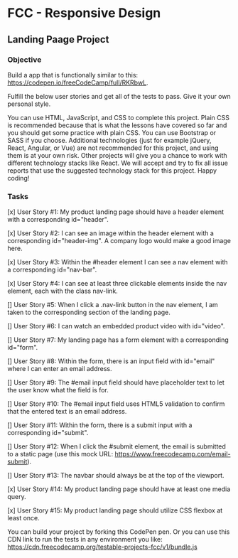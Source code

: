 # FCC - Responsive Design

## Landing Paage Project

### Objective

Build a app that is functionally similar to this: https://codepen.io/freeCodeCamp/full/RKRbwL.

Fulfill the below user stories and get all of the tests to pass. Give it your own personal style.

You can use HTML, JavaScript, and CSS to complete this project. Plain CSS is recommended because that is what the lessons have covered so far and you should get some practice with plain CSS. You can use Bootstrap or SASS if you choose. Additional technologies (just for example jQuery, React, Angular, or Vue) are not recommended for this project, and using them is at your own risk. Other projects will give you a chance to work with different technology stacks like React. We will accept and try to fix all issue reports that use the suggested technology stack for this project. Happy coding!

### Tasks

[x] User Story #1: My product landing page should have a header element with a corresponding id="header".

[x] User Story #2: I can see an image within the header element with a corresponding id="header-img". A company logo would make a good image here.

[x] User Story #3: Within the #header element I can see a nav element with a corresponding id="nav-bar".

[x] User Story #4: I can see at least three clickable elements inside the nav element, each with the class nav-link.

[] User Story #5: When I click a .nav-link button in the nav element, I am taken to the corresponding section of the landing page.

[] User Story #6: I can watch an embedded product video with id="video".

[] User Story #7: My landing page has a form element with a corresponding id="form".

[] User Story #8: Within the form, there is an input field with id="email" where I can enter an email address.

[] User Story #9: The #email input field should have placeholder text to let the user know what the field is for.

[] User Story #10: The #email input field uses HTML5 validation to confirm that the entered text is an email address.

[] User Story #11: Within the form, there is a submit input with a corresponding id="submit".

[] User Story #12: When I click the #submit element, the email is submitted to a static page (use this mock URL: https://www.freecodecamp.com/email-submit).

[] User Story #13: The navbar should always be at the top of the viewport.

[x] User Story #14: My product landing page should have at least one media query.

[x] User Story #15: My product landing page should utilize CSS flexbox at least once.

You can build your project by forking this CodePen pen. Or you can use this CDN link to run the tests in any environment you like: https://cdn.freecodecamp.org/testable-projects-fcc/v1/bundle.js